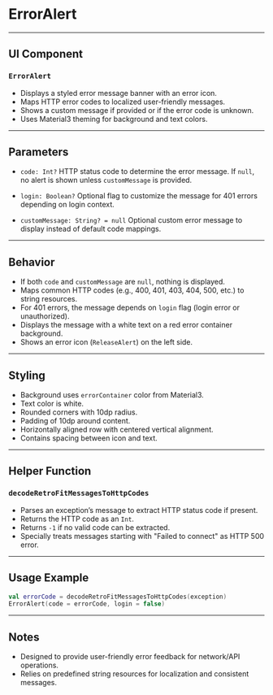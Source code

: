 # ErrorAlert

---

## UI Component

### `ErrorAlert`

* Displays a styled error message banner with an error icon.
* Maps HTTP error codes to localized user-friendly messages.
* Shows a custom message if provided or if the error code is unknown.
* Uses Material3 theming for background and text colors.

---

## Parameters

* `code: Int?`
  HTTP status code to determine the error message.
  If `null`, no alert is shown unless `customMessage` is provided.

* `login: Boolean?`
  Optional flag to customize the message for 401 errors depending on login context.

* `customMessage: String? = null`
  Optional custom error message to display instead of default code mappings.

---

## Behavior

* If both `code` and `customMessage` are `null`, nothing is displayed.
* Maps common HTTP codes (e.g., 400, 401, 403, 404, 500, etc.) to string resources.
* For 401 errors, the message depends on `login` flag (login error or unauthorized).
* Displays the message with a white text on a red error container background.
* Shows an error icon (`ReleaseAlert`) on the left side.

---

## Styling

* Background uses `errorContainer` color from Material3.
* Text color is white.
* Rounded corners with 10dp radius.
* Padding of 10dp around content.
* Horizontally aligned row with centered vertical alignment.
* Contains spacing between icon and text.

---

## Helper Function

### `decodeRetroFitMessagesToHttpCodes`

* Parses an exception’s message to extract HTTP status code if present.
* Returns the HTTP code as an `Int`.
* Returns `-1` if no valid code can be extracted.
* Specially treats messages starting with "Failed to connect" as HTTP 500 error.

---

## Usage Example

```kotlin
val errorCode = decodeRetroFitMessagesToHttpCodes(exception)
ErrorAlert(code = errorCode, login = false)
```

---

## Notes

* Designed to provide user-friendly error feedback for network/API operations.
* Relies on predefined string resources for localization and consistent messages.
